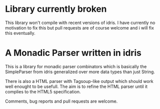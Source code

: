 Library currently broken
========================

This library won't compile with recent versions of idris. I have currently 
no motivation to fix this but pull requests are of course welcome and i will 
fix this eventually.

A Monadic Parser written in idris
=================================

This is a library for monadic parser combinators which is basically 
the SimpleParser from idris generalized over more data types than just String.

There is also a HTML parser with Tagsoup-like output which should work 
well enought to be usefull. The aim is to refine the HTML parser until it 
complies to the HTML5 specification.


Comments, bug reports and pull requests are welcome.
